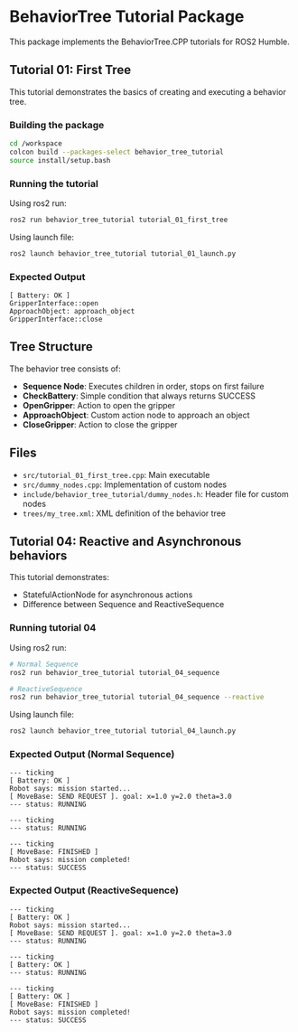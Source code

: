 # BehaviorTree Tutorial Package

This package implements the BehaviorTree.CPP tutorials for ROS2 Humble.

## Tutorial 01: First Tree

This tutorial demonstrates the basics of creating and executing a behavior tree.

### Building the package

```bash
cd /workspace
colcon build --packages-select behavior_tree_tutorial
source install/setup.bash
```

### Running the tutorial

Using ros2 run:
```bash
ros2 run behavior_tree_tutorial tutorial_01_first_tree
```

Using launch file:
```bash
ros2 launch behavior_tree_tutorial tutorial_01_launch.py
```

### Expected Output

```
[ Battery: OK ]
GripperInterface::open
ApproachObject: approach_object
GripperInterface::close
```

## Tree Structure

The behavior tree consists of:
- **Sequence Node**: Executes children in order, stops on first failure
- **CheckBattery**: Simple condition that always returns SUCCESS
- **OpenGripper**: Action to open the gripper
- **ApproachObject**: Custom action node to approach an object
- **CloseGripper**: Action to close the gripper

## Files

- `src/tutorial_01_first_tree.cpp`: Main executable
- `src/dummy_nodes.cpp`: Implementation of custom nodes
- `include/behavior_tree_tutorial/dummy_nodes.h`: Header file for custom nodes
- `trees/my_tree.xml`: XML definition of the behavior tree

## Tutorial 04: Reactive and Asynchronous behaviors

This tutorial demonstrates:
- StatefulActionNode for asynchronous actions
- Difference between Sequence and ReactiveSequence

### Running tutorial 04

Using ros2 run:
```bash
# Normal Sequence
ros2 run behavior_tree_tutorial tutorial_04_sequence

# ReactiveSequence
ros2 run behavior_tree_tutorial tutorial_04_sequence --reactive
```

Using launch file:
```bash
ros2 launch behavior_tree_tutorial tutorial_04_launch.py
```

### Expected Output (Normal Sequence)

```
--- ticking
[ Battery: OK ]
Robot says: mission started...
[ MoveBase: SEND REQUEST ]. goal: x=1.0 y=2.0 theta=3.0
--- status: RUNNING

--- ticking
--- status: RUNNING

--- ticking
[ MoveBase: FINISHED ]
Robot says: mission completed!
--- status: SUCCESS
```

### Expected Output (ReactiveSequence)

```
--- ticking
[ Battery: OK ]
Robot says: mission started...
[ MoveBase: SEND REQUEST ]. goal: x=1.0 y=2.0 theta=3.0
--- status: RUNNING

--- ticking
[ Battery: OK ]
--- status: RUNNING

--- ticking
[ Battery: OK ]
[ MoveBase: FINISHED ]
Robot says: mission completed!
--- status: SUCCESS
```
